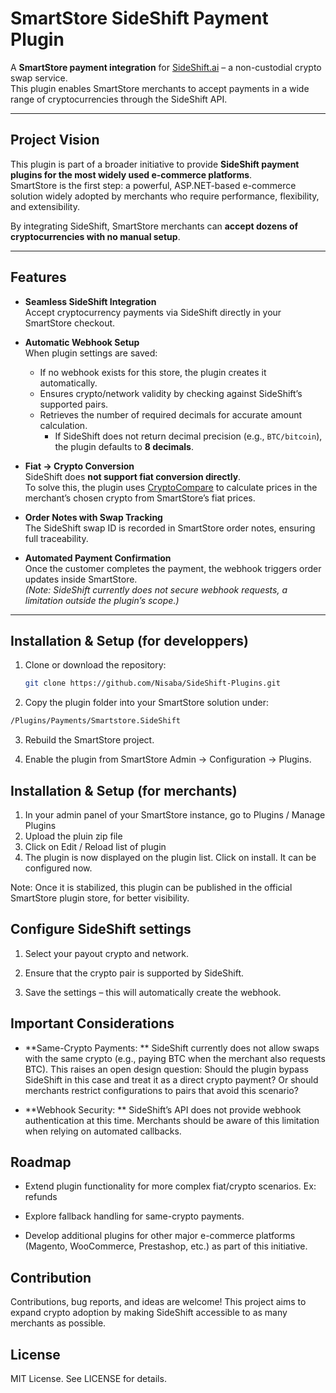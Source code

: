# SmartStore SideShift Payment Plugin

A **SmartStore payment integration** for [SideShift.ai](https://sideshift.ai) – a non-custodial crypto swap service.  
This plugin enables SmartStore merchants to accept payments in a wide range of cryptocurrencies through the SideShift API.

---

## Project Vision

This plugin is part of a broader initiative to provide **SideShift payment plugins for the most widely used e-commerce platforms**.  
SmartStore is the first step: a powerful, ASP.NET-based e-commerce solution widely adopted by merchants who require performance, flexibility, and extensibility.

By integrating SideShift, SmartStore merchants can **accept dozens of cryptocurrencies with no manual setup**.

---

## Features

- **Seamless SideShift Integration**  
  Accept cryptocurrency payments via SideShift directly in your SmartStore checkout.

- **Automatic Webhook Setup**  
  When plugin settings are saved:
  - If no webhook exists for this store, the plugin creates it automatically.  
  - Ensures crypto/network validity by checking against SideShift’s supported pairs.  
  - Retrieves the number of required decimals for accurate amount calculation.  
    - If SideShift does not return decimal precision (e.g., `BTC/bitcoin`), the plugin defaults to **8 decimals**.

- **Fiat → Crypto Conversion**  
  SideShift does **not support fiat conversion directly**.  
  To solve this, the plugin uses [CryptoCompare](https://www.cryptocompare.com) to calculate prices in the merchant’s chosen crypto from SmartStore’s fiat prices.

- **Order Notes with Swap Tracking**  
  The SideShift swap ID is recorded in SmartStore order notes, ensuring full traceability.

- **Automated Payment Confirmation**  
  Once the customer completes the payment, the webhook triggers order updates inside SmartStore.  
  _(Note: SideShift currently does not secure webhook requests, a limitation outside the plugin’s scope.)_

---

## Installation & Setup (for developpers)

1. Clone or download the repository:
   ```bash
   git clone https://github.com/Nisaba/SideShift-Plugins.git

2. Copy the plugin folder into your SmartStore solution under:
 ```bash
/Plugins/Payments/Smartstore.SideShift
```

3. Rebuild the SmartStore project.

4. Enable the plugin from SmartStore Admin → Configuration → Plugins.

## Installation & Setup (for merchants)

1. In your admin panel of your SmartStore instance, go to Plugins / Manage Plugins
2. Upload the pluin zip file
3. Click on Edit / Reload list of plugin
4. The plugin is now displayed on the plugin list. Click on install. It can be configured now.

Note: Once it is stabilized, this plugin can be published in the official SmartStore plugin store, for better visibility.

## Configure SideShift settings

1. Select your payout crypto and network.

2. Ensure that the crypto pair is supported by SideShift.

3. Save the settings – this will automatically create the webhook.


## Important Considerations

- **Same-Crypto Payments: **
SideShift currently does not allow swaps with the same crypto (e.g., paying BTC when the merchant also requests BTC).
This raises an open design question:
Should the plugin bypass SideShift in this case and treat it as a direct crypto payment?
Or should merchants restrict configurations to pairs that avoid this scenario?

- **Webhook Security: **
SideShift’s API does not provide webhook authentication at this time.
Merchants should be aware of this limitation when relying on automated callbacks.

## Roadmap

 - Extend plugin functionality for more complex fiat/crypto scenarios. Ex: refunds

 - Explore fallback handling for same-crypto payments.

 - Develop additional plugins for other major e-commerce platforms (Magento, WooCommerce, Prestashop, etc.) as part of this initiative.

## Contribution

Contributions, bug reports, and ideas are welcome!
This project aims to expand crypto adoption by making SideShift accessible to as many merchants as possible.

## License

MIT License. See LICENSE for details.
